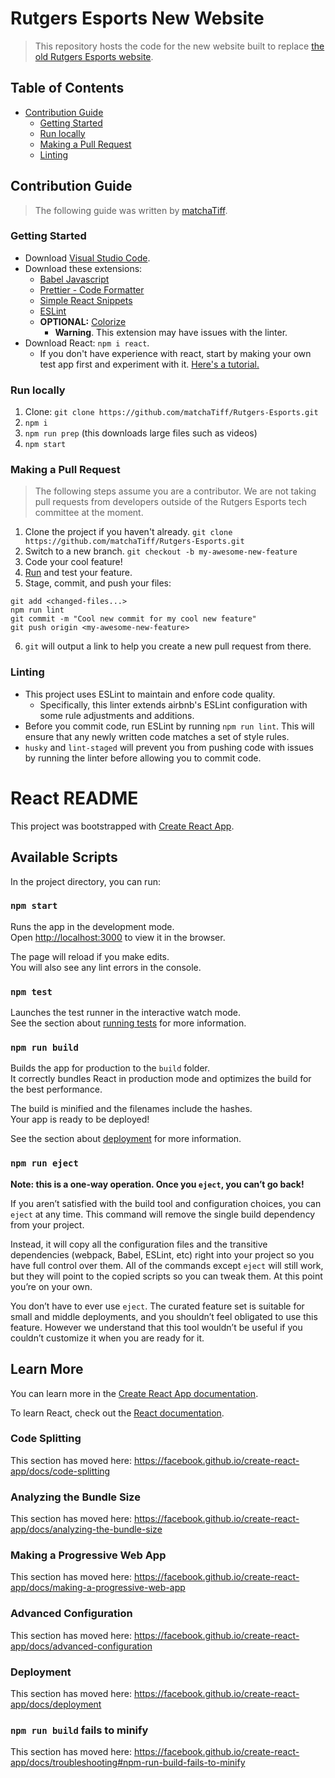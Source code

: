 # Rutgers Esports New Website

> This repository hosts the code for the new website built to replace [the old Rutgers Esports website](http://rutgersesports.com). 

## Table of Contents
- [Contribution Guide](#contribution-guide)
    - [Getting Started](#getting-started)
    - [Run locally](#run-locally)
    - [Making a Pull Request](#making-a-pull-request)
    - [Linting](#linting)

## Contribution Guide
> The following guide was written by [matchaTiff](https://github.com/matchaTiff).

### Getting Started
* Download [Visual Studio Code](https://code.visualstudio.com/).
* Download these extensions:
    * [Babel Javascript](https://marketplace.visualstudio.com/items?itemName=mgmcdermott.vscode-language-babel)
    * [Prettier - Code Formatter](https://marketplace.visualstudio.com/items?itemName=esbenp.prettier-vscode)
    * [Simple React Snippets](https://marketplace.visualstudio.com/items?itemName=burkeholland.simple-react-snippets)
    * [ESLint](https://marketplace.visualstudio.com/items?itemName=dbaeumer.vscode-eslint)
    * **OPTIONAL:** [Colorize](https://marketplace.visualstudio.com/items?itemName=kamikillerto.vscode-colorize)
        * **Warning**. This extension may have issues with the linter.
* Download React: `npm i react`.
    * If you don't have experience with react, start by making your own test app first and experiment with it. [Here's a tutorial.](https://reactjs.org/tutorial/tutorial.html)

### Run locally
1. Clone: `git clone https://github.com/matchaTiff/Rutgers-Esports.git`
2. `npm i`
3. `npm run prep` (this downloads large files such as videos)
4. `npm start`


### Making a Pull Request
> The following steps assume you are a contributor. We are not taking pull requests from developers outside of the Rutgers Esports tech committee at the moment.

1. Clone the project if you haven't already. `git clone https://github.com/matchaTiff/Rutgers-Esports.git`
2. Switch to a new branch. `git checkout -b my-awesome-new-feature`
3. Code your cool feature!
4. [Run](#run-locally) and test your feature.
5. Stage, commit, and push your files:
```
git add <changed-files...>
npm run lint
git commit -m "Cool new commit for my cool new feature"
git push origin <my-awesome-new-feature>
```
6. `git` will output a link to help you create a new pull request from there.

### Linting
* This project uses ESLint to maintain and enfore code quality.
    * Specifically, this linter extends airbnb's ESLint configuration with some rule adjustments and additions.
* Before you commit code, run ESLint by running `npm run lint`. This will ensure that any newly written code matches a set of style rules.
* `husky` and `lint-staged` will prevent you from pushing code with issues by running the linter before allowing you to commit code.

# React README

This project was bootstrapped with [Create React App](https://github.com/facebook/create-react-app).

## Available Scripts

In the project directory, you can run:

### `npm start`

Runs the app in the development mode.<br />
Open [http://localhost:3000](http://localhost:3000) to view it in the browser.

The page will reload if you make edits.<br />
You will also see any lint errors in the console.

### `npm test`

Launches the test runner in the interactive watch mode.<br />
See the section about [running tests](https://facebook.github.io/create-react-app/docs/running-tests) for more information.

### `npm run build`

Builds the app for production to the `build` folder.<br />
It correctly bundles React in production mode and optimizes the build for the best performance.

The build is minified and the filenames include the hashes.<br />
Your app is ready to be deployed!

See the section about [deployment](https://facebook.github.io/create-react-app/docs/deployment) for more information.

### `npm run eject`

**Note: this is a one-way operation. Once you `eject`, you can’t go back!**

If you aren’t satisfied with the build tool and configuration choices, you can `eject` at any time. This command will remove the single build dependency from your project.

Instead, it will copy all the configuration files and the transitive dependencies (webpack, Babel, ESLint, etc) right into your project so you have full control over them. All of the commands except `eject` will still work, but they will point to the copied scripts so you can tweak them. At this point you’re on your own.

You don’t have to ever use `eject`. The curated feature set is suitable for small and middle deployments, and you shouldn’t feel obligated to use this feature. However we understand that this tool wouldn’t be useful if you couldn’t customize it when you are ready for it.

## Learn More

You can learn more in the [Create React App documentation](https://facebook.github.io/create-react-app/docs/getting-started).

To learn React, check out the [React documentation](https://reactjs.org/).

### Code Splitting

This section has moved here: https://facebook.github.io/create-react-app/docs/code-splitting

### Analyzing the Bundle Size

This section has moved here: https://facebook.github.io/create-react-app/docs/analyzing-the-bundle-size

### Making a Progressive Web App

This section has moved here: https://facebook.github.io/create-react-app/docs/making-a-progressive-web-app

### Advanced Configuration

This section has moved here: https://facebook.github.io/create-react-app/docs/advanced-configuration

### Deployment

This section has moved here: https://facebook.github.io/create-react-app/docs/deployment

### `npm run build` fails to minify

This section has moved here: https://facebook.github.io/create-react-app/docs/troubleshooting#npm-run-build-fails-to-minify
